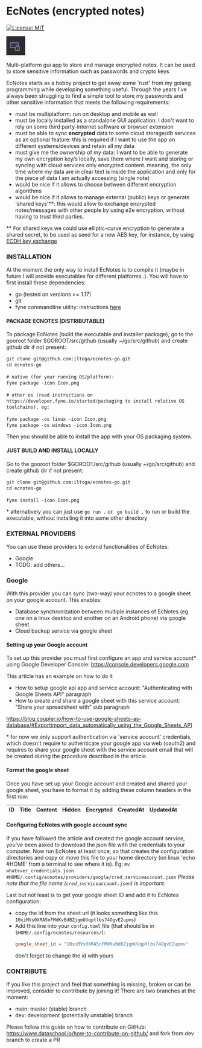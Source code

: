 
# EcNotes (encrypted notes) 

[![License: MIT](https://img.shields.io/badge/License-MIT-yellow.svg)](./LICENSE)

<img src="https://github.com/iltoga/ecnotes-go/blob/main/Icon.png" width="50" height="50">

Multi-platform gui app to store and manage encrypted notes. It can be used to store sensitive information such as passwords and crypto keys

EcNotes starts as a hobby project to get away some 'rust' from my golang programming while developing something useful.
Through the years I've always been struggling to find a simple tool to store my passwords and other sensitive information that meets the following requirements:

- must be multiplatform: run on desktop and mobile as well
- must be locally installed as a standalone GUI application: I don't want to rely on some third party-internet software or browser extension
- must be able to sync **encrypted** data to some cloud storage/db services as an optional feature: this is required if I want to use the app on different systems/devices and retain all my data
- must give me the ownership of my data: I want to be able to generate my own encryption key/s locally, save them where I want and storing or syncing with cloud services only encrypted content. meaning, the only time where my data are in clear text is inside the application and only for the piece of data I am actually accessing (single note)
- would be nice if it allows to choose between different encryption algorithms
- would be nice if it allows to manage external (public) keys or generate 'shared keys'\**: this would allow to exchange encrypted notes/messages with other people by using e2e encryption, without having to trust third parties. 

\** For shared keys we could use elliptic-curve encryption to generate a shared secret, to be used as seed for a new AES key, for instance, by using [ECDH key exchange](https://cryptobook.nakov.com/asymmetric-key-ciphers/ecdh-key-exchange)

### INSTALLATION
At the moment the only way to install EcNotes is to compile it (maybe in future I will provide executables for different platforms..).
You will have to first install these dependencies:
- go (tested on versions >= 1.17)
- git
- fyne commandline utility: instructions [here](https://developer.fyne.io/started/packaging)

#### PACKAGE ECNOTES (DISTRIBUTABLE)
To package EcNotes (build the executable and installer package), go to the gooroot folder $GOROOT/src/github (usually ~/go/src/github) and create github dir if not present:
```
git clone git@github.com:iltoga/ecnotes-go.git
cd ecnotes-go

# native (for your running OS/platform):
fyne package -icon Icon.png

# other os (read instructions on https://developer.fyne.io/started/packaging to install relative OS toolchains), eg:

fyne package -os linux -icon Icon.png
fyne package -os windows -icon Icon.png
```
Then you should be able to install the app with your OS packaging system.

#### JUST BUILD AND INSTALL LOCALLY
Go to the gooroot folder $GOROOT/src/github (usually ~/go/src/github) and create github dir if not present:
```
git clone git@github.com:iltoga/ecnotes-go.git
cd ecnotes-go

fyne install -icon Icon.png
```

\* alternatively you can just use ```go run .```  or ``` go build .``` to run or build the executable, without installing it into some other directory



### EXTERNAL PROVIDERS
You can use these providers to extend functionalities of EcNotes:
- Google
- TODO: add others...

### Google
With this provider you can sync (two-way) your ecnotes to a google sheet on your google account.
This enables:
- Database synchronization between multiple instances of EcNotes (eg. one on a linux desktop and another on an Android phone) via google sheet
- Cloud backup service via google sheet 

#### Setting up your Google account
To set up this provider you must first configure an app and service account* using Google Developer Console:
https://console.developers.google.com

This article has an example on how to do it 
- How to setup google api app and service account: "Authenticating with Google Sheets API" paragraph
- How to create and share a google sheet with this service account: "Share your spreadsheet with" sub paragraph

https://blog.coupler.io/how-to-use-google-sheets-as-database/#Exportimport_data_automatically_using_the_Google_Sheets_API

\* for now we only support authentication via 'service account' credentials, which doesn't require to authenticate your google app via web (oauth2) and requires to share your google sheet with the service account email that will be created during the procedure described in the article.

#### Format the google sheet
Once you have set up your Google account and created and shared your google sheet, you have to format it by adding these column headers in the first row:

| ID | Title | Content | Hidden | Encrypted | CreatedAt|UpdatedAt |
|----|-------|---------|--------|-----------|----------|----------|

#### Configuring EcNotes with google account sync
If you have followed the article and created the google account service, you've been asked to download the json file with the credentials to your computer. 
Now run EcNotes at least once, so that creates the configuration directories and copy or move this file to your home directory (on linux 'echo #HOME' from a terminal to see where it is). Eg: 
`mv whatever_credentials.json #HOME/.config/ecnotes/providers/google/cred_serviceaccount.json`
<i>Please note that the file name (`cred_serviceaccount.json`) is important.</i>

Last but not least is to get your google sheet ID and add it to EcNotes configuration:
- copy the id from the sheet url (it looks something like this `1BxiMVs0XRA5nFMdKvBdBZjgmUUqptlbs74OgvE2upms`)
- Add this line into your `config.toml` file (that should be in `$HOME/.config/ecnotes/resources/`):
	```toml
	google_sheet_id = "1BxiMVs0XRA5nFMdKvBdBZjgmUUqptlbs74OgvE2upms"
	```
	don't forget to change the id with yours
	
### CONTRIBUTE
	
If you like this project and feel that something is missing, broken or can be improved, consider to contribute by joining it!
There are two branches at the moment: 
- main: master (stable) branch
- dev: development (potentially unstable) branch

Please follow this guide on how to contribute on GitHub: https://www.dataschool.io/how-to-contribute-on-github/ and fork from dev branch to create a PR
